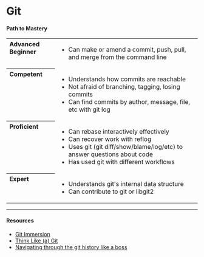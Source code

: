 # Git

#### Path to Mastery

<table>
  <tr>
    <th valign="top" align="left">Advanced Beginner</th>
    <td>
      <ul>
        <li>Can make or amend a commit, push, pull, and merge from the command line</li>
      </ul>
    </td>
  </tr>
  
  <tr>
    <th valign="top" align="left">Competent</th>
    <td>
      <ul>
        <li>Understands how commits are reachable</li>
        <li>Not afraid of branching, tagging, losing commits</li>
        <li>Can find commits by author, message, file, etc with git log</li>
      </ul>
    </td>
  </tr>
  
  <tr>
    <th valign="top" align="left">Proficient</th>
    <td>
      <ul>
        <li>Can rebase interactively effectively</li>
        <li>Can recover work with reflog</li>
        <li>Uses git (git diff/show/blame/log/etc) to answer questions about code</li>
        <li>Has used git with different workflows</li>
      </ul>
    </td>
  </tr>
  
  <tr>
    <th valign="top" align="left">Expert</th>
    <td>
      <ul>
        <li>Understands git's internal data structure</li>
        <li>Can contribute to git or libgit2</li>
      </ul>
    </td>
  </tr>
</table>



----


#### Resources

 - [Git Immersion](http://gitimmersion.com/)
 - [Think Like (a) Git](http://think-like-a-git.net/)
 - [Navigating through the git history like a boss](http://www.held.org.il/blog/2013/03/navigating-through-the-git-history-like-a-boss/)

